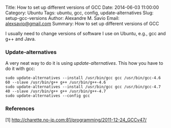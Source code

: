 Title: How to set up different versions of GCC
Date: 2014-06-03 11:00:00
Category: Ubuntu
Tags: ubuntu, gcc, config, update-alternatives
Slug: setup-gcc-versions
Author: Alexandre M. Savio
Email: alexsavio@gmail.com
Summary: How to set up different versions of GCC


I usually need to change versions of software I use on Ubuntu, e.g., gcc and g++ 
and Java.

### Update-alternatives

A very neat way to do it is using *update-alternatives*. This how you have to do it with gcc:

    sudo update-alternatives --install /usr/bin/gcc gcc /usr/bin/gcc-4.6 60 --slave /usr/bin/g++ g++ /usr/bin/g++-4.6
    sudo update-alternatives --install /usr/bin/gcc gcc /usr/bin/gcc-4.7 40 --slave /usr/bin/g++ g++ /usr/bin/g++-4.7
    sudo update-alternatives --config gcc

### References

[1] <http://charette.no-ip.com:81/programming/2011-12-24_GCCv47/>
